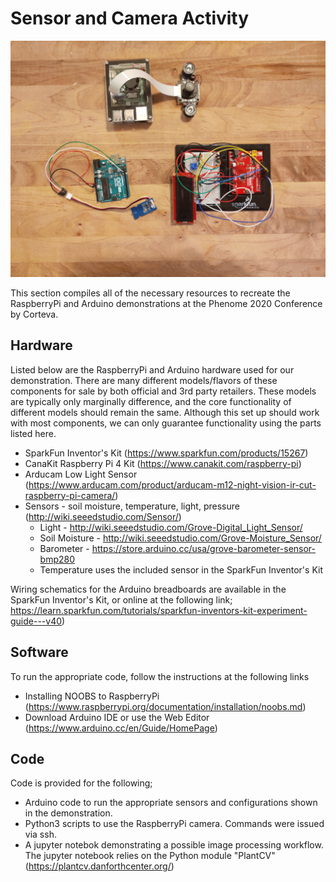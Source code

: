 
# Sensor and Camera Activity

![](./images/All_Sensor.jpg)

This section compiles all of the necessary resources to recreate the RaspberryPi and Arduino 
demonstrations at the Phenome 2020 Conference by Corteva.

## Hardware
Listed below are the RaspberryPi and Arduino hardware used for our demonstration. There are many different models/flavors of these components 
for sale by both official and 3rd party retailers. These models are typically only marginally difference, and the core functionality of different models 
should remain the same. Although this set up should work with most components, we can only guarantee functionality using
the parts listed here.

* SparkFun Inventor's Kit  (https://www.sparkfun.com/products/15267)
* CanaKit Raspberry Pi 4 Kit (https://www.canakit.com/raspberry-pi)
* Arducam Low Light Sensor (https://www.arducam.com/product/arducam-m12-night-vision-ir-cut-raspberry-pi-camera/)
* Sensors  - soil moisture, temperature, light, pressure  (http://wiki.seeedstudio.com/Sensor/)
  * Light - http://wiki.seeedstudio.com/Grove-Digital_Light_Sensor/
  * Soil Moisture - http://wiki.seeedstudio.com/Grove-Moisture_Sensor/
  * Barometer - https://store.arduino.cc/usa/grove-barometer-sensor-bmp280
  * Temperature uses the included sensor in the SparkFun Inventor's Kit

Wiring schematics for the Arduino breadboards are available in the SparkFun Inventor's Kit, or online at the following link; https://learn.sparkfun.com/tutorials/sparkfun-inventors-kit-experiment-guide---v40)

## Software
To run the appropriate code, follow the instructions at the following links
* Installing NOOBS to RaspberryPi (https://www.raspberrypi.org/documentation/installation/noobs.md)
* Download Arduino IDE or use the Web Editor (https://www.arduino.cc/en/Guide/HomePage)

## Code
Code is provided for the following;
+ Arduino code to run the appropriate sensors and configurations shown in the demonstration.
+ Python3 scripts to use the RaspberryPi camera. Commands were issued via ssh.
+ A jupyter notebok demonstrating a possible image processing workflow. The jupyter notebook relies on the Python module "PlantCV" (https://plantcv.danforthcenter.org/)

 
